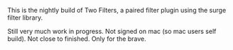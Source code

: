 This is the nightly build of Two Filters, a paired filter plugin using the surge
filter library.

Still very much work in progress. Not signed on mac (so mac users self build). 
Not close to finished. Only for the brave. 

